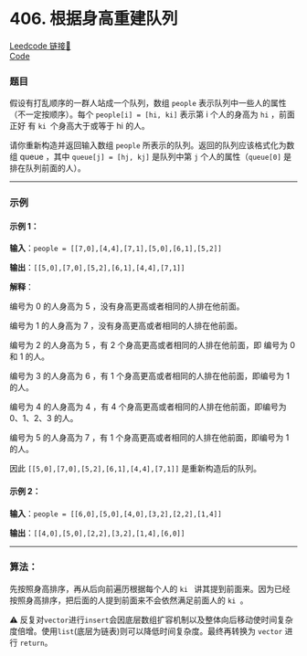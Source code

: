 # 406. 根据身高重建队列

[Leedcode 链接🔗](https://leetcode.cn/problems/queue-reconstruction-by-height/description/)  
[Code](https://github.com/alstondu/lc/blob/main/406/406.cpp)

### 题目

假设有打乱顺序的一群人站成一个队列，数组 ```people``` 表示队列中一些人的属性（不一定按顺序）。每个 ```people[i] = [hi, ki]``` 表示第 i 个人的身高为 ```hi``` ，前面 正好 有 ```ki ```个身高大于或等于 hi 的人。

请你重新构造并返回输入数组 ```people``` 所表示的队列。返回的队列应该格式化为数组 queue ，其中 ```queue[j] = [hj, kj]``` 是队列中第 ```j``` 个人的属性（```queue[0]``` 是排在队列前面的人）。

---

### 示例
#### 示例 1：

**输入**：```people = [[7,0],[4,4],[7,1],[5,0],[6,1],[5,2]]```

**输出**：```[[5,0],[7,0],[5,2],[6,1],[4,4],[7,1]]```

**解释**：

编号为 0 的人身高为 5 ，没有身高更高或者相同的人排在他前面。

编号为 1 的人身高为 7 ，没有身高更高或者相同的人排在他前面。

编号为 2 的人身高为 5 ，有 2 个身高更高或者相同的人排在他前面，即
编号为 0 和 1 的人。

编号为 3 的人身高为 6 ，有 1 个身高更高或者相同的人排在他前面，即编号为 1 的人。

编号为 4 的人身高为 4 ，有 4 个身高更高或者相同的人排在他前面，即编号为 0、1、2、3 的人。

编号为 5 的人身高为 7 ，有 1 个身高更高或者相同的人排在他前面，即编号为 1 的人。

因此 ```[[5,0],[7,0],[5,2],[6,1],[4,4],[7,1]]``` 是重新构造后的队列。

#### 示例 2：

**输入**：```people = [[6,0],[5,0],[4,0],[3,2],[2,2],[1,4]]```

**输出**：```[[4,0],[5,0],[2,2],[3,2],[1,4],[6,0]]```

---

### 算法：  

先按照身高排序，再从后向前遍历根据每个人的 ```ki ``` 讲其提到前面来。因为已经按照身高排序，把后面的人提到前面来不会依然满足前面人的 ```ki ```。

⚠️ 反复对```vector```进行```insert```会因底层数组扩容机制以及整体向后移动使时间复杂度倍增。使用```list```(底层为链表)则可以降低时间复杂度。最终再转换为 ```vector``` 进行 ```return```。